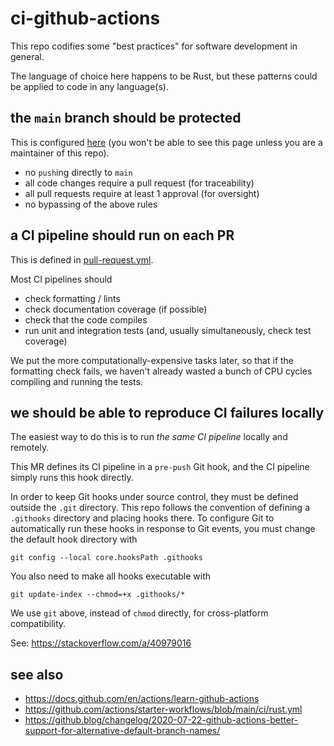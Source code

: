 # ci-github-actions

This repo codifies some "best practices" for software development in general.

The language of choice here happens to be Rust, but these patterns could be applied to code in any language(s).

## the `main` branch should be protected

This is configured [here](https://github.com/rust-sketches/ci-github-actions/settings/branches) (you won't be able to see this page unless you are a maintainer of this repo).

- no `push`ing directly to `main`
- all code changes require a pull request (for traceability)
- all pull requests require at least 1 approval (for oversight)
- no bypassing of the above rules

## a CI pipeline should run on each PR

This is defined in [pull-request.yml](.github/workflows/pull-request.yml).

Most CI pipelines should

- check formatting / lints
- check documentation coverage (if possible)
- check that the code compiles
- run unit and integration tests (and, usually simultaneously, check test coverage)

We put the more computationally-expensive tasks later, so that if the formatting check fails, we haven't already wasted a bunch of CPU cycles compiling and running the tests.

## we should be able to reproduce CI failures locally

The easiest way to do this is to run _the same CI pipeline_ locally and remotely.

This MR defines its CI pipeline in a `pre-push` Git hook, and the CI pipeline simply runs this hook directly.

In order to keep Git hooks under source control, they must be defined outside the `.git` directory. This repo follows the convention of defining a `.githooks` directory and placing hooks there. To configure Git to automatically run these hooks in response to Git events, you must change the default hook directory with

```shell
git config --local core.hooksPath .githooks
```

You also need to make all hooks executable with

```shell
git update-index --chmod=+x .githooks/*
```

We use `git` above, instead of `chmod` directly, for cross-platform compatibility.

See: https://stackoverflow.com/a/40979016

## see also

- https://docs.github.com/en/actions/learn-github-actions
- https://github.com/actions/starter-workflows/blob/main/ci/rust.yml
- https://github.blog/changelog/2020-07-22-github-actions-better-support-for-alternative-default-branch-names/
